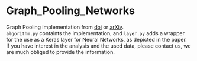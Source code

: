 # Graph_Pooling_Networks

Graph Pooling implementation from [doi](https://iopscience.iop.org/article/10.1088/1748-0221/17/10/P10004) or [arXiv](https://arxiv.org/abs/2208.05952). \
`algorithm.py` containts the implementation, and `layer.py` adds a wrapper for the use as a Keras layer for Neural Networks, as depicted in the paper.\
If you have interest in the analysis and the used data, please contact us, we are much obliged to provide the information.
